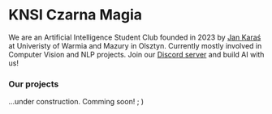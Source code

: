 # KNSI Czarna Magia
We are an Artificial Intelligence Student Club founded in 2023 by [Jan Karaś](https://github.com/KTFish) at Univeristy of Warmia and Mazury in Olsztyn. Currently mostly involved in Computer Vision and NLP projects. Join our [Discord server](https://discord.gg/VWc6wXqYEj) and build AI with us!

### Our projects
...under construction. Comming soon! ; )

<!--
**knsiczarnamagia/knsiczarnamagia** is a ✨ _special_ ✨ repository because its `README.md` (this file) appears on your GitHub profile.

Here are some ideas to get you started:

- 🔭 I’m currently working on ...
- 🌱 I’m currently learning ...
- 👯 I’m looking to collaborate on ...
- 🤔 I’m looking for help with ...
- 💬 Ask me about ...
- 📫 How to reach me: ...
- 😄 Pronouns: ...
- ⚡ Fun fact: ...
-->
